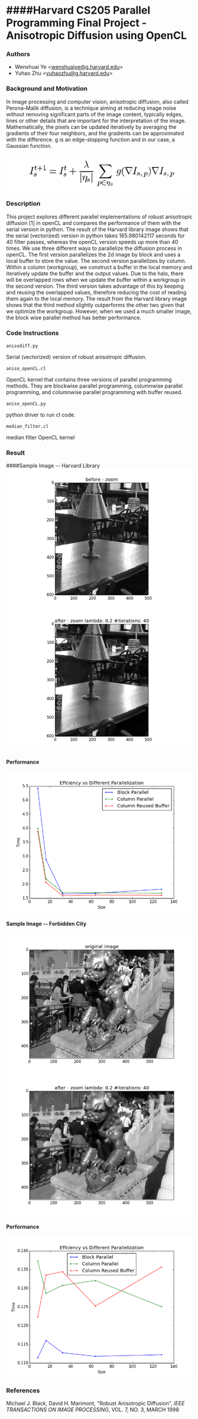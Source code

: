 ####Harvard CS205 Parallel Programming Final Project - Anisotropic Diffusion using OpenCL
============================================
### Authors
* Wenshuai Ye \<wenshuaiye@g.harvard.edu\>
* Yuhao Zhu \<yuhaozhu@g.harvard.edu\>

### Background and Motivation
In image processing and computer vision, anisotropic diffusion, also called Perona–Malik diffusion, is a technique aiming at reducing image noise without removing significant parts of the image content, typically edges, lines or other details that are important for the interpretation of the image. Mathematically, the pixels can be updated iteratively by averaging the gradients of their four neighbors, and the gradients can be approximated with the difference. g is an edge-stopping function and in our case, a Gaussian function.

![](img/equation.png)

### Description
This project explores different parallel implementations of robust anisotropic diffusion [1] in openCL and compares the performance of them with the serial version in python. The result of the Harvard library image shows that the serial (vectorized) version in python takes 165.980142117 seconds for 40 filter passes, whereas the openCL version speeds up more than 40 times. We use three different ways to parallelize the diffusion process in openCL. The first version parallelizes the 2d image by block and uses a local buffer to store the value. The second version parallelizes by column. Within a column (workgroup), we construct a buffer in the local memory and iteratively update the buffer and the output values. Due to the halo, there will be overlapped rows when we update the buffer within a workgroup in the second version. The third version takes advantage of this by keeping and reusing the overlapped values, therefore reducing the cost of reading them again to the local memory. The result from the Harvard library image shows that the third method slightly outperforms the other two given that we optimize the workgroup. However, when we used a much smaller image, the block wise parallel method has better performance.

### Code Instructions

```
anisodiff.py
```
Serial (vectorized) version of robust anisotropic diffusion.

```
aniso_openCL.cl
```
OpenCL kernel that contains three versions of parallel programming methods. They are blockwise parallel programming, columnwise parallel programming, and columnwise parallel programming with buffer reused.

```
aniso_openCL.py
```
python driver to run cl code.

```
median_filter.cl
```
median filter OpenCL kernel

### Result
####Sample Image -- Harvard Library
![](img/original.png)
![](img/I020i40.png)
#### Performance
![](img/ParallelGraph.png)
#### Sample Image -- Forbidden City
![](img/originallion.png)
![](img/l020i40lion.png)
#### Performance
![](img/lionGraph.png)

### References
Michael J. Black, David H. Marimont, "Robust Anisotropic Diffusion", *IEEE TRANSACTIONS ON IMAGE PROCESSING*, VOL. 7, NO. 3, MARCH 1998
